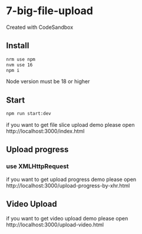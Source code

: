# 7-big-file-upload
Created with CodeSandbox

## Install
```bash
nrm use npm
nvm use 16
npm i
```

Node version must be 18 or higher

## Start
```bash
npm run start:dev 
```

if you want to get file slice upload demo please open http://localhost:3000/index.html

## Upload progress

### use XMLHttpRequest
if you want to get upload progress demo please open http://localhost:3000/upload-progress-by-xhr.html


## Video Upload

if you want to get video upload demo please open http://localhost:3000/upload-video.html
